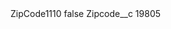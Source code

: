 <?xml version="1.0" encoding="UTF-8"?>
<CustomMetadata xmlns="http://soap.sforce.com/2006/04/metadata" xmlns:xsi="http://www.w3.org/2001/XMLSchema-instance" xmlns:xsd="http://www.w3.org/2001/XMLSchema">
    <label>ZipCode1110</label>
    <protected>false</protected>
    <values>
        <field>Zipcode__c</field>
        <value xsi:type="xsd:string">19805</value>
    </values>
</CustomMetadata>
